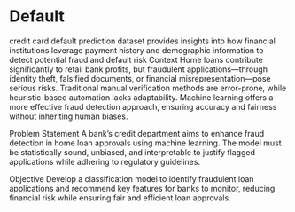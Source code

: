 # Default
credit card default prediction dataset provides insights into how financial institutions leverage payment history and demographic information to detect potential fraud and default risk
Context Home loans contribute significantly to retail bank profits, but fraudulent applications—through identity theft, falsified documents, or financial misrepresentation—pose serious risks. Traditional manual verification methods are error-prone, while heuristic-based automation lacks adaptability. Machine learning offers a more effective fraud detection approach, ensuring accuracy and fairness without inheriting human biases.

Problem Statement A bank’s credit department aims to enhance fraud detection in home loan approvals using machine learning. The model must be statistically sound, unbiased, and interpretable to justify flagged applications while adhering to regulatory guidelines.

Objective Develop a classification model to identify fraudulent loan applications and recommend key features for banks to monitor, reducing financial risk while ensuring fair and efficient loan approvals.
